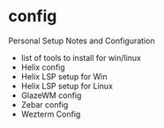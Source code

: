 # config
Personal Setup Notes and Configuration

- list of tools to install for win/linux
- Helix config
- Helix LSP setup for Win
- Helix LSP setup for Linux
- GlazeWM config
- Zebar config
- Wezterm Config


